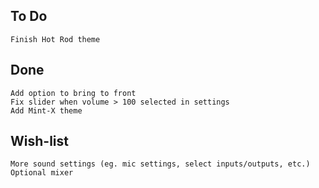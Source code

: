 To Do
-----
    Finish Hot Rod theme


Done
----
    Add option to bring to front
    Fix slider when volume > 100 selected in settings
    Add Mint-X theme


Wish-list
---------
    More sound settings (eg. mic settings, select inputs/outputs, etc.)
    Optional mixer

